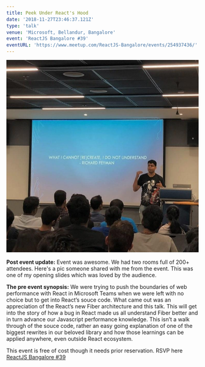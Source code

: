 ```yaml
---
title: Peek Under React's Hood
date: '2018-11-27T23:46:37.121Z'
type: 'talk'
venue: 'Microsoft, Bellandur, Bangalore'
event: 'ReactJS Bangalore #39'
eventURL: 'https://www.meetup.com/ReactJS-Bangalore/events/254937436/'
---
```


![Tanay Pratap giving the talk at ReactJS Bangalore hosted at Microsoft](./react-under-the-hood-event-pic-tanay-pratap.jpg)

**Post event update:** Event was awesome. We had two rooms full of 200+ attendees. Here's a pic someone shared with me from the event. This was one of my opening slides which was loved by the audience.

**The pre event synopsis:**
We were trying to push the boundaries of web performance with React in Microsoft Teams when we were left with no choice but to get into React’s souce code. What came out was an appreciation of the React’s new Fiber architecture and this talk. This will get into the story of how a bug in React made us all understand Fiber better and in turn advance our Javascript performance knowledge. This isn’t a walk through of the souce code, rather an easy going explanation of one of the biggest rewrites in our beloved library and how those learnings can be applied anywhere, even outside React ecosystem.

This event is free of cost though it needs prior reservation.
RSVP here [ReactJS Bangalore #39](https://www.meetup.com/ReactJS-Bangalore/events/254937436/)
